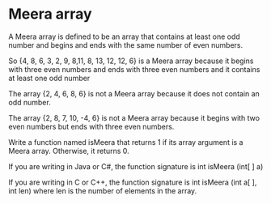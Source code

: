 # Meera array
A Meera array is defined to be an array that contains at least one odd number and  begins and ends with the same number of even numbers.

So {4, 8, 6, 3, 2, 9, 8,11, 8, 13, 12, 12, 6} is a Meera array because it begins with three even numbers and ends with three even numbers and it contains at least one odd number

The array {2, 4, 6, 8, 6} is not a Meera array because it does not contain an odd number.

The array {2, 8, 7, 10, -4, 6} is not a Meera array because it begins with two even numbers but ends with three even numbers.

Write a function named isMeera that returns 1 if its array argument is a Meera array. Otherwise, it returns 0.

If you are writing in Java or C#, the function signature is
   int isMeera (int[ ] a)

If you are writing in C or C++, the function signature is
   int isMeera (int a[ ], int len) where len is the number of elements in the array.
